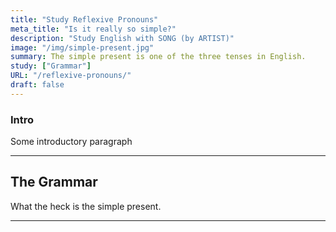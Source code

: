 ```yaml
---
title: "Study Reflexive Pronouns"
meta_title: "Is it really so simple?"
description: "Study English with SONG (by ARTIST)"
image: "/img/simple-present.jpg"
summary: The simple present is one of the three tenses in English.
study: ["Grammar"]
URL: "/reflexive-pronouns/"
draft: false
---
```


### Intro 

Some introductory paragraph 

<hr>

## The Grammar

What the heck is the simple present. 

<hr>
